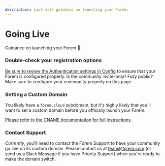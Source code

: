 ```yaml
---
description: Last-mile guidance on launching your Forem.
---
```


# Going Live

Guidance on launching your Forem 🚀

### Double-check your registration options

[Be sure to review the Authentication settings in Config](../admin/config/all-site-configuration/authentication.md) to ensure that your Forem is configured properly.  Is the community invite-only?  Fully public?  Make sure to configure your community properly on this page.

### Setting a Custom Domain

You likely have a `forem.cloud` subdomain, but it's highly likely that you'll want to set a custom domain before you officially launch your Forem.

[Please refer to the CNAME documentation for full instructions](cname.md).

### Contact Support

_Currently_, you'll need to contact the Forem Support to have your community go live on its custom domain.  Please contact us at [team@forem.com](mailto:team@forem.com) \(or send us a Slack Message if you have Priority Support\) when you're ready to make the domain switch.



